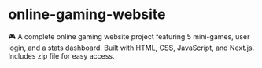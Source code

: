 # online-gaming-website
🎮 A complete online gaming website project featuring 5 mini-games, user login, and a stats dashboard. Built with HTML, CSS, JavaScript, and Next.js. Includes  zip file for easy access.  
